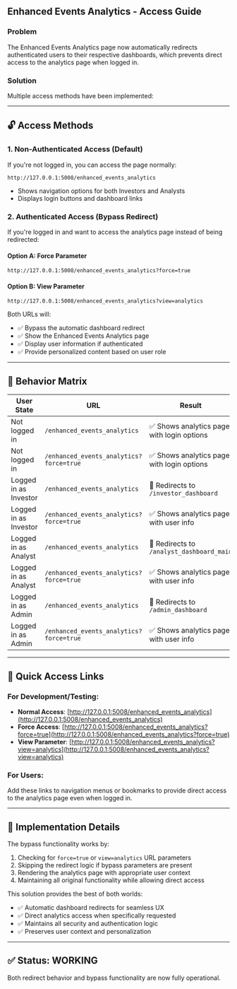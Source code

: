 ## Enhanced Events Analytics - Access Guide

### Problem
The Enhanced Events Analytics page now automatically redirects authenticated users to their respective dashboards, which prevents direct access to the analytics page when logged in.

### Solution
Multiple access methods have been implemented:

---

## 🔓 **Access Methods**

### **1. Non-Authenticated Access (Default)**
If you're not logged in, you can access the page normally:
```
http://127.0.0.1:5008/enhanced_events_analytics
```
- Shows navigation options for both Investors and Analysts
- Displays login buttons and dashboard links

### **2. Authenticated Access (Bypass Redirect)**
If you're logged in and want to access the analytics page instead of being redirected:

#### Option A: Force Parameter
```
http://127.0.0.1:5008/enhanced_events_analytics?force=true
```

#### Option B: View Parameter  
```
http://127.0.0.1:5008/enhanced_events_analytics?view=analytics
```

Both URLs will:
- ✅ Bypass the automatic dashboard redirect
- ✅ Show the Enhanced Events Analytics page
- ✅ Display user information if authenticated
- ✅ Provide personalized content based on user role

---

## 🔄 **Behavior Matrix**

| User State | URL | Result |
|------------|-----|--------|
| Not logged in | `/enhanced_events_analytics` | ✅ Shows analytics page with login options |
| Not logged in | `/enhanced_events_analytics?force=true` | ✅ Shows analytics page with login options |
| Logged in as Investor | `/enhanced_events_analytics` | 🔄 Redirects to `/investor_dashboard` |
| Logged in as Investor | `/enhanced_events_analytics?force=true` | ✅ Shows analytics page with user info |
| Logged in as Analyst | `/enhanced_events_analytics` | 🔄 Redirects to `/analyst_dashboard_main` |
| Logged in as Analyst | `/enhanced_events_analytics?force=true` | ✅ Shows analytics page with user info |
| Logged in as Admin | `/enhanced_events_analytics` | 🔄 Redirects to `/admin_dashboard` |
| Logged in as Admin | `/enhanced_events_analytics?force=true` | ✅ Shows analytics page with user info |

---

## 🎯 **Quick Access Links**

### For Development/Testing:
- **Normal Access**: [http://127.0.0.1:5008/enhanced_events_analytics](http://127.0.0.1:5008/enhanced_events_analytics)
- **Force Access**: [http://127.0.0.1:5008/enhanced_events_analytics?force=true](http://127.0.0.1:5008/enhanced_events_analytics?force=true)
- **View Parameter**: [http://127.0.0.1:5008/enhanced_events_analytics?view=analytics](http://127.0.0.1:5008/enhanced_events_analytics?view=analytics)

### For Users:
Add these links to navigation menus or bookmarks to provide direct access to the analytics page even when logged in.

---

## 🔧 **Implementation Details**

The bypass functionality works by:
1. Checking for `force=true` or `view=analytics` URL parameters
2. Skipping the redirect logic if bypass parameters are present
3. Rendering the analytics page with appropriate user context
4. Maintaining all original functionality while allowing direct access

This solution provides the best of both worlds:
- ✅ Automatic dashboard redirects for seamless UX
- ✅ Direct analytics access when specifically requested
- ✅ Maintains all security and authentication logic
- ✅ Preserves user context and personalization

---

## ✅ Status: WORKING
Both redirect behavior and bypass functionality are now fully operational.
